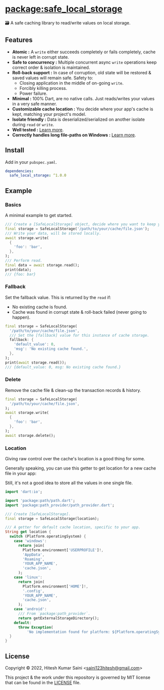 # [package:safe_local_storage](https://github.com/alexmercerind/safe_local_storage)

🗃️ A safe caching library to read/write values on local storage.

## Features

- **Atomic :** A `write` either succeeds completely or fails completely, cache is never left in corrupt state.
- **Safe to concurrency :** Multiple concurrent async `write` operations keep correct order & isolation is maintained.
- **Roll-back support :** In case of corruption, old state will be restored & saved values will remain safe. Safety to:
  - Closing application in the middle of on-going `write`.
  - Forcibly killing process.
  - Power failure.
- **Minimal :** 100% Dart, are no native calls. Just reads/writes your values in a very safe manner.
- **Customizable cache location :** You decide where your app's cache is kept, matching your project's model.
- **Isolate friendly :** Data is deserialized/serialized on another isolate during `read` or `write`.
- **Well tested :** [Learn more](https://github.com/harmonoid/safe_local_storage/blob/master/test/safe_local_storage_test.dart).
- **Correctly handles long file-paths on Windows :** [Learn more](https://github.com/dart-lang/sdk/issues/27825).

## Install

Add in your `pubspec.yaml`.

```yaml
dependencies:
  safe_local_storage: ^1.0.0
```

## Example

### Basics

A minimal example to get started.

```dart
/// Create a [SafeLocalStorage] object, decide where you want to keep your cache.
final storage = SafeLocalStorage('/path/to/your/cache/file.json');
/// Write your data, will be stored locally.
await storage.write(
  {
    'foo': 'bar',
  },
);
/// Perform read.
final data = await storage.read();
print(data);
/// {foo: bar}
```

### Fallback

Set the fallback value. This is returned by the `read` if:

- No existing cache is found.
- Cache was found in corrupt state & roll-back failed (never going to happen).

```dart
final storage = SafeLocalStorage(
  '/path/to/your/cache/file.json',
  /// Set the [fallback] value for this instance of cache storage.
  fallback: {
    'default_value': 0,
    'msg': 'No existing cache found.',
  },
);
print(await storage.read());
/// {default_value: 0, msg: No existing cache found.}
```

### Delete

Remove the cache file & clean-up the transaction records & history.

```dart
final storage = SafeLocalStorage(
  '/path/to/your/cache/file.json',
);
await storage.write(
  {
    'foo': 'bar',
  },
);
await storage.delete();
```

### Location

Giving raw control over the cache's location is a good thing for some.

Generally speaking, you can use this getter to get location for a new cache file in your app:

Still, it's not a good idea to store all the values in one single file.

```dart
import 'dart:io';

import 'package:path/path.dart';
import 'package:path_provider/path_provider.dart';

/// Create [SafeLocalStorage].
final storage = SafeLocalStorage(location);

/// A getter for default cache location, specific to your app.
String get location {
  switch (Platform.operatingSystem) {
    case 'windows':
      return join(
        Platform.environment['USERPROFILE']!,
        'AppData',
        'Roaming',
        'YOUR_APP_NAME',
        'cache.json',
      );
    case 'linux':
      return join(
        Platform.environment['HOME']!,
        '.config',
        'YOUR_APP_NAME',
        'cache.json',
      );
    case 'android':
      /// From `package:path_provider`.
      return getExternalStorageDirectory();
    default:
      throw Exception(
          'No implementation found for platform: ${Platform.operatingSystem}');
  }
}
```

## License

Copyright © 2022, Hitesh Kumar Saini <<saini123hitesh@gmail.com>>

This project & the work under this repository is governed by MIT license that can be found in the [LICENSE](https://github.com/harmonoid/safe_local_storage/blob/master/LICENSE) file.
